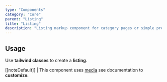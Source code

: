 ```yaml
---
type: "Components"
category: "Core"
parent: "Listing"
title: "Listing"
description: "Listing markup component for category pages or simple product listing."
---
```


## Usage

Use **tailwind classes** to create a **listing**.

[[noteDefault]]
| This component uses [media](/components/core/media) see documentation to **customize**.

<demo>
  <div class="gatsby_demo_item xt-toggle" data-iframe="demos/components/core/listing/usage">
  </div>
</demo>
